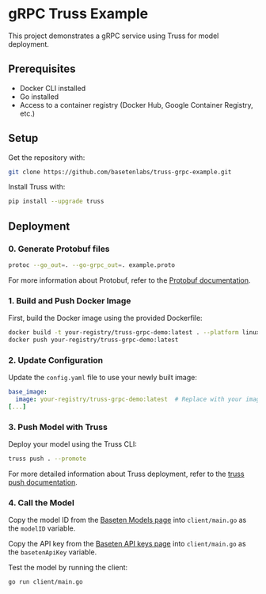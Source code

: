 # gRPC Truss Example

This project demonstrates a gRPC service using Truss for model deployment.

## Prerequisites

- Docker CLI installed
- Go installed
- Access to a container registry (Docker Hub, Google Container Registry, etc.)

## Setup

Get the repository with:
```bash
git clone https://github.com/basetenlabs/truss-grpc-example.git
```

Install Truss with:
```bash
pip install --upgrade truss
```

## Deployment

### 0. Generate Protobuf files
```bash
protoc --go_out=. --go-grpc_out=. example.proto
```
For more information about Protobuf, refer to the [Protobuf documentation](https://protobuf.dev/reference/go/go-generated/).

### 1. Build and Push Docker Image

First, build the Docker image using the provided Dockerfile:

```bash
docker build -t your-registry/truss-grpc-demo:latest . --platform linux/amd64
docker push your-registry/truss-grpc-demo:latest
```

### 2. Update Configuration

Update the `config.yaml` file to use your newly built image:

```yaml
base_image:
  image: your-registry/truss-grpc-demo:latest  # Replace with your image
[...]
```

### 3. Push Model with Truss

Deploy your model using the Truss CLI:

```bash
truss push . --promote
```

For more detailed information about Truss deployment, refer to the [truss push documentation](https://docs.baseten.co/reference/cli/truss/push).

### 4. Call the Model
Copy the model ID from the [Baseten Models page](https://app.baseten.co/models) into `client/main.go` as the `modelID` variable.

Copy the API key from the [Baseten API keys page](https://app.baseten.co/settings/account/api_keys) into `client/main.go` as the `basetenApiKey` variable.

Test the model by running the client:

```bash
go run client/main.go
```
